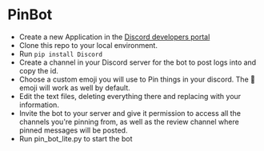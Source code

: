 # PinBot
- Create a new Application in the [Discord developers portal](https://discord.com/developers/applications)
- Clone this repo to your local environment.
- Run ```pip install Discord```
- Create a channel in your Discord server for the bot to post logs into and copy the id.
- Choose a custom emoji you will use to Pin things in your discord. The 📌 emoji will work as well by default.
- Edit the text files, deleting everything there and replacing with your information.
- Invite the bot to your server and give it permission to access all the channels you're pinning from, as well as the review channel where pinned messages will be posted.
- Run pin_bot_lite.py to start the bot
